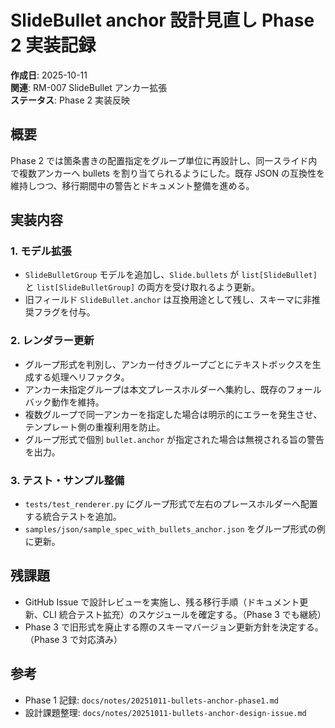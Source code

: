 # SlideBullet anchor 設計見直し Phase 2 実装記録

**作成日**: 2025-10-11  
**関連**: RM-007 SlideBullet アンカー拡張  
**ステータス**: Phase 2 実装反映

## 概要

Phase 2 では箇条書きの配置指定をグループ単位に再設計し、同一スライド内で複数アンカーへ bullets を割り当てられるようにした。既存 JSON の互換性を維持しつつ、移行期間中の警告とドキュメント整備を進める。

## 実装内容

### 1. モデル拡張

- `SlideBulletGroup` モデルを追加し、`Slide.bullets` が `list[SlideBullet]` と `list[SlideBulletGroup]` の両方を受け取れるよう更新。
- 旧フィールド `SlideBullet.anchor` は互換用途として残し、スキーマに非推奨フラグを付与。

### 2. レンダラー更新

- グループ形式を判別し、アンカー付きグループごとにテキストボックスを生成する処理へリファクタ。
- アンカー未指定グループは本文プレースホルダーへ集約し、既存のフォールバック動作を維持。
- 複数グループで同一アンカーを指定した場合は明示的にエラーを発生させ、テンプレート側の重複利用を防止。
- グループ形式で個別 `bullet.anchor` が指定された場合は無視される旨の警告を出力。

### 3. テスト・サンプル整備

- `tests/test_renderer.py` にグループ形式で左右のプレースホルダーへ配置する統合テストを追加。
- `samples/json/sample_spec_with_bullets_anchor.json` をグループ形式の例に更新。

## 残課題

- GitHub Issue で設計レビューを実施し、残る移行手順（ドキュメント更新、CLI 統合テスト拡充）のスケジュールを確定する。（Phase 3 でも継続）
- Phase 3 で旧形式を廃止する際のスキーマバージョン更新方針を決定する。（Phase 3 で対応済み）

## 参考

- Phase 1 記録: `docs/notes/20251011-bullets-anchor-phase1.md`
- 設計課題整理: `docs/notes/20251011-bullets-anchor-design-issue.md`
